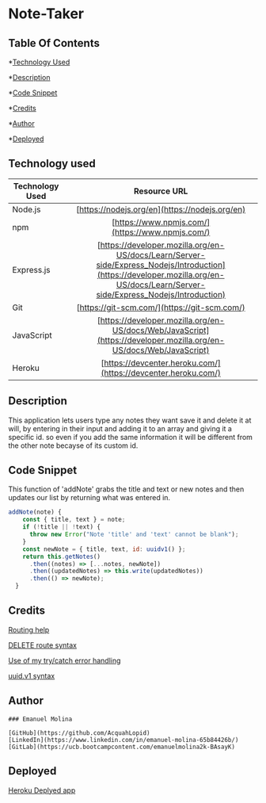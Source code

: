 # Note-Taker

## Table Of Contents
*[Technology Used](#technology-used)

*[Description](#description)

*[Code Snippet](#code-snippet)

*[Credits](#credits)

*[Author](#author)

*[Deployed](#deployed)

## Technology used

| Technology Used         | Resource URL  |
| -------------           |:-------------:|
| Node.js                 | [https://nodejs.org/en](https://nodejs.org/en) | 
| npm                     | [https://www.npmjs.com/](https://www.npmjs.com/)      |
| Express.js              | [https://developer.mozilla.org/en-US/docs/Learn/Server-side/Express_Nodejs/Introduction](https://developer.mozilla.org/en-US/docs/Learn/Server-side/Express_Nodejs/Introduction)
| Git                     | [https://git-scm.com/](https://git-scm.com/)     | 
| JavaScript              | [https://developer.mozilla.org/en-US/docs/Web/JavaScript](https://developer.mozilla.org/en-US/docs/Web/JavaScript) |
| Heroku                  | [https://devcenter.heroku.com/](https://devcenter.heroku.com/) |

## Description
This application lets users type any notes they want save it and delete it at will, by entering in their input and adding it to an array and giving it a specific id. so even if you add the same information it will be different from the other note becayse of its custom id.

## Code Snippet
This function of 'addNote' grabs the title and text or new notes and then updates our list by returning what was entered in.

```JavaScript
addNote(note) {
    const { title, text } = note;
    if (!title || !text) {
      throw new Error("Note 'title' and 'text' cannot be blank");
    }
    const newNote = { title, text, id: uuidv1() };
    return this.getNotes()
      .then((notes) => [...notes, newNote])
      .then((updatedNotes) => this.write(updatedNotes))
      .then(() => newNote);
  }
```
## Credits
[Routing help](https://expressjs.com/en/starter/basic-routing.html)

[DELETE route syntax](https://www.geeksforgeeks.org/express-js-app-delete-function/)

[Use of my try/catch error handling](https://expressjs.com/en/guide/error-handling.html)

[uuid.v1 syntax](https://www.npmjs.com/package/uuid#uuidv1options-buffer-offset)

## Author
```MD
### Emanuel Molina

[GitHub](https://github.com/AcquahLopid)
[LinkedIn](https://www.linkedin.com/in/emanuel-molina-65b84426b/)
[GitLab](https://ucb.bootcampcontent.com/emanuelmolina2k-BAsayK)

```
## Deployed

[Heroku Deplyed app](https://young-waters-35716.herokuapp.com/)